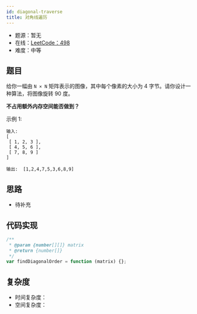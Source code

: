 ```yaml
---
id: diagonal-traverse
title: 对角线遍历
---
```


- 题源：暂无
- 在线：[LeetCode：498](https://leetcode-cn.com/problems/diagonal-traverse/)
- 难度：中等

## 题目

给你一幅由 `N × N` 矩阵表示的图像，其中每个像素的大小为 4 字节。请你设计一种算法，将图像旋转 90 度。

**不占用额外内存空间能否做到？**

示例 1:

```text
输入:
[
 [ 1, 2, 3 ],
 [ 4, 5, 6 ],
 [ 7, 8, 9 ]
]

输出:  [1,2,4,7,5,3,6,8,9]
```

## 思路

- 待补充

## 代码实现

```js
/**
 * @param {number[][]} matrix
 * @return {number[]}
 */
var findDiagonalOrder = function (matrix) {};
```

## 复杂度

- 时间复杂度：
- 空间复杂度：
